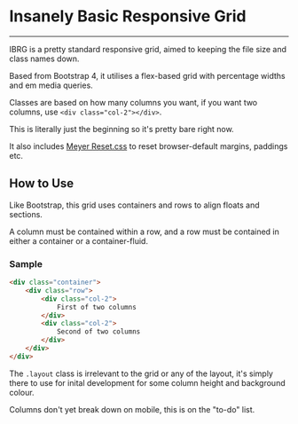 # Insanely Basic Responsive Grid

---

IBRG is a pretty standard responsive grid, aimed to keeping the file size and class names down.

Based from Bootstrap 4, it utilises a flex-based grid with percentage widths and em media queries.

Classes are based on how many columns you want, if you want two columns, use `<div class="col-2"></div>`.

This is literally just the beginning so it's pretty bare right now.

It also includes [Meyer Reset.css](http://meyerweb.com/eric/tools/css/reset/) to reset browser-default margins, paddings etc.

## How to Use

Like Bootstrap, this grid uses containers and rows to align floats and sections.

A column must be contained within a row, and a row must be contained in either a container or a container-fluid.

### Sample

```html
<div class="container">
	<div class="row">
		<div class="col-2">
			First of two columns
		</div>
		<div class="col-2">
			Second of two columns
		</div>
	</div>
</div>
```
The `.layout` class is irrelevant to the grid or any of the layout, it's simply there to use for inital development for some column height and background colour.

Columns don't yet break down on mobile, this is on the "to-do" list.
